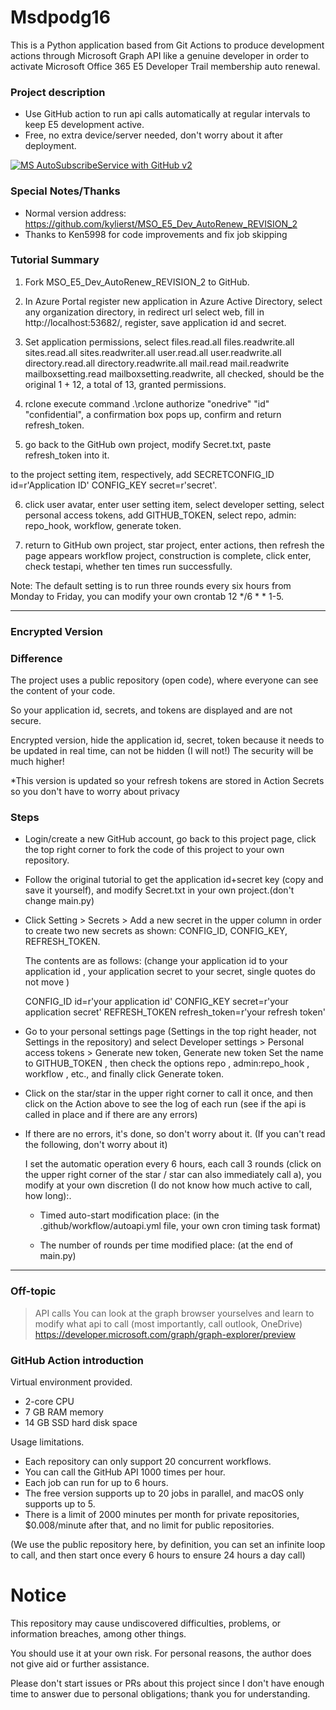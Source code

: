 # Msdpodg16
This is a Python application based from Git Actions to produce development actions through Microsoft Graph API like a genuine developer in order to activate Microsoft Office 365  E5 Developer Trail membership auto renewal.
### Project description ###
* Use GitHub action to run api calls automatically at regular intervals to keep E5 development active.
* Free, no extra device/server needed, don't worry about it after deployment.

[![MS AutoSubscribeService with GitHub v2](https://github.com/Undb0/Msdpodg16/actions/workflows/autoapi.yml/badge.svg?branch=main)](https://github.com/Undb0/Msdpodg16/actions/workflows/autoapi.yml)

### Special Notes/Thanks ###
* Normal version address: https://github.com/kylierst/MSO_E5_Dev_AutoRenew_REVISION_2
* Thanks to Ken5998 for code improvements and fix job skipping

### Tutorial Summary ###

1. Fork MSO_E5_Dev_AutoRenew_REVISION_2 to GitHub.

2. In Azure Portal register new application in Azure Active Directory, select any organization directory, in redirect url select web, fill in http://localhost:53682/, register, save application id and secret.

3. Set application permissions, select files.read.all files.readwrite.all sites.read.all sites.readwriter.all user.read.all user.readwrite.all directory.read.all directory.readwrite.all mail.read mail.readwrite mailboxsetting.read mailboxsetting.readwrite, all checked, should be the original 1 + 12, a total of 13, granted permissions.

4. rclone execute command .\rclone authorize "onedrive" "id" "confidential", a confirmation box pops up, confirm and return refresh_token.

5. go back to the GitHub own project, modify Secret.txt, paste refresh_token into it.

to the project setting item, respectively, add SECRETCONFIG_ID id=r'Application ID' CONFIG_KEY secret=r'secret'.

6. click user avatar, enter user setting item, select developer setting, select personal access tokens, add GITHUB_TOKEN, select repo, admin: repo_hook, workflow, generate token.

7. return to GitHub own project, star project, enter actions, then refresh the page appears workflow project, construction is complete, click enter, check testapi, whether ten times run successfully.

Note: 
The default setting is to run three rounds every six hours from Monday to Friday, you can modify your own crontab 12 */6 * * 1-5.

--------------------------------------------------------------
### Encrypted Version ###

### Difference ###
  The project uses a public repository (open code), where everyone can see the content of your code.

  So your application id, secrets, and tokens are displayed and are not secure.

Encrypted version, hide the application id, secret, token because it needs to be updated in real time, can not be hidden (I will not!) The security will be much higher!

*This version is updated so your refresh tokens are stored in Action Secrets so you don't have to worry about privacy


### Steps ###

* Login/create a new GitHub account, go back to this project page, click the top right corner to fork the code of this project to your own repository.
* Follow the original tutorial to get the application id+secret key (copy and save it yourself), and modify Secret.txt in your own project.(don't change main.py)
  
* Click Setting > Secrets > Add a new secret in the upper column in order to create two new secrets as shown: CONFIG_ID, CONFIG_KEY, REFRESH_TOKEN.

  The contents are as follows: (change your application id to your application id , your application secret to your secret, single quotes do not move )
  
  CONFIG_ID
id=r'your application id'
  CONFIG_KEY
  secret=r'your application secret'
  REFRESH_TOKEN
refresh_token=r'your refresh token'
  
  
* Go to your personal settings page (Settings in the top right header, not Settings in the repository) and select Developer settings > Personal access tokens > Generate new token,
  Generate new token
  Set the name to GITHUB_TOKEN , then check the options repo , admin:repo_hook , workflow , etc., and finally click Generate token.
  
* Click on the star/star in the upper right corner to call it once, and then click on the Action above to see the log of each run (see if the api is called in place and if there are any errors)

* If there are no errors, it's done, so don't worry about it. (If you can't read the following, don't worry about it)

  I set the automatic operation every 6 hours, each call 3 rounds (click on the upper right corner of the star / star can also immediately call a), you modify at your own discretion (I do not know how much active to call, how long):.

  - Timed auto-start modification place: (in the .github/workflow/autoapi.yml file, your own cron timing task format)
   
   
  - The number of rounds per time modified place: (at the end of main.py)
     
------------------------------------------------------------
### Off-topic ###
> API calls
  You can look at the graph browser yourselves and learn to modify what api to call (most importantly, call outlook, OneDrive)
  https://developer.microsoft.com/graph/graph-explorer/preview

### GitHub Action introduction ###
Virtual environment provided.

- 2-core CPU
- 7 GB RAM memory
- 14 GB SSD hard disk space

Usage limitations.
* Each repository can only support 20 concurrent workflows.
* You can call the GitHub API 1000 times per hour.
* Each job can run for up to 6 hours.
* The free version supports up to 20 jobs in parallel, and macOS only supports up to 5.
* There is a limit of 2000 minutes per month for private repositories, $0.008/minute after that, and no limit for public repositories.

(We use the public repository here, by definition, you can set an infinite loop to call, and then start once every 6 hours to ensure 24 hours a day call)

# Notice
This repository may cause undiscovered difficulties, problems, or information breaches, among other things.

You should use it at your own risk. For personal reasons, the author does not give aid or further assistance.

Please don't start issues or PRs about this project since I don't have enough time to answer due to personal obligations; thank you for understanding.

